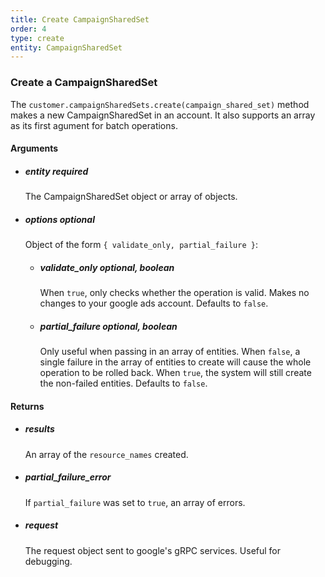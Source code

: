 ```yaml
---
title: Create CampaignSharedSet 
order: 4
type: create
entity: CampaignSharedSet 
---
```


### Create a CampaignSharedSet 

The `customer.campaignSharedSets.create(campaign_shared_set)` method makes a new CampaignSharedSet in an account. It also supports an array as its first agument for batch operations.


#### Arguments

- ##### entity *required* 
    The CampaignSharedSet object or array of objects.
- ##### options *optional*
    Object of the form `{ validate_only, partial_failure }`:
    - ##### validate_only *optional, boolean* 
        When `true`, only checks whether the operation is valid. Makes no changes to your google ads account. Defaults to `false`.
    - ##### partial_failure *optional, boolean*
        Only useful when passing in an array of entities. When `false`, a single failure in the array of entities to create will cause the whole operation to be rolled back. When `true`, the system will still create the non-failed entities. Defaults to `false`.


#### Returns

- ##### results
    An array of the `resource_names` created.
- ##### partial_failure_error
    If `partial_failure` was set to `true`, an array of errors.
- ##### request
    The request object sent to google's gRPC services. Useful for debugging.
